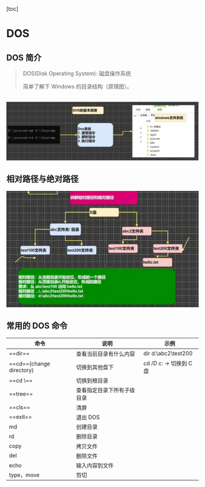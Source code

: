 [toc]

# DOS

## DOS 简介

> ​	DOS(Disk Operating System): 磁盘操作系统
>
> ​	简单了解下 Windows 的目录结构（原理图）。

​	<img src="..\img\DOS.png" alt="DOS" style="zoom: 80%;" />

## 相对路径与绝对路径

<img src="..\img\lujing.png" alt="lujing" style="zoom: 67%;" />

## 常用的 DOS 命令

| 命令                     | 说明                       | 示例                   |
| ------------------------ | -------------------------- | ---------------------- |
| ==dir==                  | 查看当前目录有什么内容     | dir d:\abc2\test200    |
| ==cd==(change directory) | 切换到其他盘下             | cd /D c: -> 切换到 C盘 |
| ==cd \\==                | 切换到根目录               |                        |
| ==tree==                 | 查看指定目录下所有子级目录 |                        |
| ==cls==                  | 清屏                       |                        |
| ==exit==                 | 退出 DOS                   |                        |
| md                       | 创建目录                   |                        |
| rd                       | 删除目录                   |                        |
| copy                     | 拷贝文件                   |                        |
| del                      | 删除文件                   |                        |
| echo                     | 输入内容到文件             |                        |
| type，move               | 剪切                       |                        |
